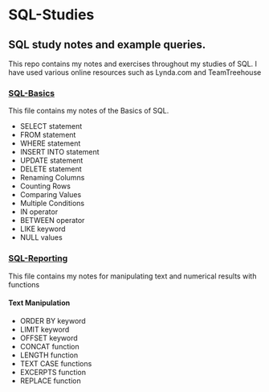 # SQL-Studies
## SQL study notes and example queries.

This repo contains my notes and exercises throughout my studies of SQL.
I have used various online resources such as Lynda.com and TeamTreehouse

### [SQL-Basics](https://github.com/HorgeJ/SQL-Studies/blob/master/SQL-Basics.md)
This file contains my notes of the Basics of SQL.

* SELECT statement
* FROM statement
* WHERE statement
* INSERT INTO statement
* UPDATE statement
* DELETE statement
* Renaming Columns
* Counting Rows
* Comparing Values
* Multiple Conditions
* IN operator
* BETWEEN operator
* LIKE keyword
* NULL values

### [SQL-Reporting](https://github.com/HorgeJ/SQL-Studies/blob/master/SQL-Reporting.md)
This file contains my notes for manipulating text and numerical results with functions

#### Text Manipulation 
* ORDER BY keyword
* LIMIT keyword
* OFFSET keyword
* CONCAT function
* LENGTH function
* TEXT CASE functions
* EXCERPTS function
* REPLACE function
